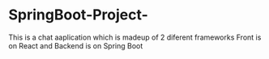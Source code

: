 # SpringBoot-Project-
This is a chat aaplication which is madeup of 2 diferent frameworks Front is on React and Backend is on Spring Boot

